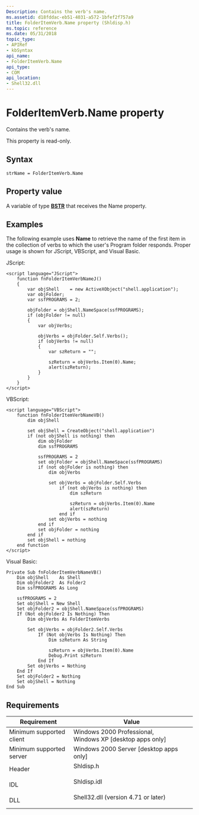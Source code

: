 ```yaml
---
Description: Contains the verb's name.
ms.assetid: d18fddac-eb51-4031-a572-1bfef2f757a9
title: FolderItemVerb.Name property (Shldisp.h)
ms.topic: reference
ms.date: 05/31/2018
topic_type: 
- APIRef
- kbSyntax
api_name: 
- FolderItemVerb.Name
api_type: 
- COM
api_location: 
- Shell32.dll
---
```


# FolderItemVerb.Name property

Contains the verb's name.

This property is read-only.

## Syntax


```JScript
strName = FolderItemVerb.Name
```



## Property value

A variable of type [**BSTR**](/previous-versions/windows/desktop/automat/bstr) that receives the Name property.

## Examples

The following example uses **Name** to retrieve the name of the first item in the collection of verbs to which the user's Program folder responds. Proper usage is shown for JScript, VBScript, and Visual Basic.

JScript:


```JScript
<script language="JScript">
    function fnFolderItemVerbNameJ()
    {
        var objShell    = new ActiveXObject("shell.application");
        var objFolder;
        var ssfPROGRAMS = 2;
        
        objFolder = objShell.NameSpace(ssfPROGRAMS);
        if (objFolder != null)
        {
            var objVerbs;
            
            objVerbs = objFolder.Self.Verbs();
            if (objVerbs != null)
            {
                var szReturn = "";
                
                szReturn = objVerbs.Item(0).Name;
                alert(szReturn);
            }
        }
    }
</script>
```



VBScript:


```VB
<script language="VBScript">
    function fnFolderItemVerbNameVB()
        dim objShell
        
        set objShell = CreateObject("shell.application")
        if (not objShell is nothing) then
            dim objFolder
            dim ssfPROGRAMS
            
            ssfPROGRAMS = 2
            set objFolder = objShell.NameSpace(ssfPROGRAMS)
            if (not objFolder is nothing) then
                dim objVerbs
                
                set objVerbs = objFolder.Self.Verbs
                    if (not objVerbs is nothing) then
                        dim szReturn
                        
                        szReturn = objVerbs.Item(0).Name
                        alert(szReturn)
                    end if
                set objVerbs = nothing
            end if
            set objFolder = nothing
        end if
        set objShell = nothing
    end function
</script>
```



Visual Basic:


```VB
Private Sub fnFolderItemVerbNameVB()
    Dim objShell    As Shell
    Dim objFolder2  As Folder2
    Dim ssfPROGRAMS As Long
            
    ssfPROGRAMS = 2
    Set objShell = New Shell
    Set objFolder2 = objShell.NameSpace(ssfPROGRAMS)
    If (Not objFolder2 Is Nothing) Then
        Dim objVerbs As FolderItemVerbs
        
        Set objVerbs = objFolder2.Self.Verbs
            If (Not objVerbs Is Nothing) Then
                Dim szReturn As String
                
                szReturn = objVerbs.Item(0).Name
                Debug.Print szReturn
            End If
        Set objVerbs = Nothing
    End If
    Set objFolder2 = Nothing
    Set objShell = Nothing
End Sub
```



## Requirements



| Requirement | Value |
|-------------------------------------|----------------------------------------------------------------------------------------------------------------|
| Minimum supported client<br/> | Windows 2000 Professional, Windows XP \[desktop apps only\]<br/>                                         |
| Minimum supported server<br/> | Windows 2000 Server \[desktop apps only\]<br/>                                                           |
| Header<br/>                   | <dl> <dt>Shldisp.h</dt> </dl>                           |
| IDL<br/>                      | <dl> <dt>Shldisp.idl</dt> </dl>                         |
| DLL<br/>                      | <dl> <dt>Shell32.dll (version 4.71 or later)</dt> </dl> |



 

 
